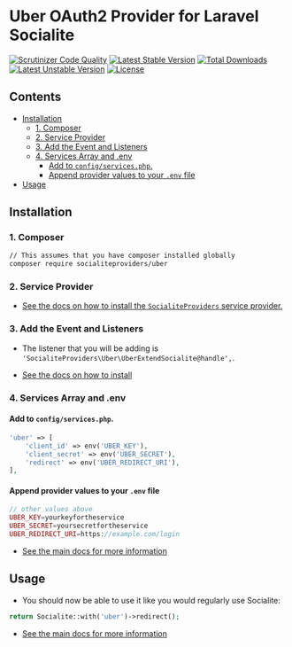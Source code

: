 # Uber OAuth2 Provider for Laravel Socialite

[![Scrutinizer Code Quality](https://img.shields.io/scrutinizer/g/SocialiteProviders/Uber.svg?style=flat-square)](https://scrutinizer-ci.com/g/SocialiteProviders/Uber/?branch=master)
[![Latest Stable Version](https://img.shields.io/packagist/v/socialiteproviders/uber.svg?style=flat-square)](https://packagist.org/packages/socialiteproviders/uber)
[![Total Downloads](https://img.shields.io/packagist/dt/socialiteproviders/uber.svg?style=flat-square)](https://packagist.org/packages/socialiteproviders/uber)
[![Latest Unstable Version](https://img.shields.io/packagist/vpre/socialiteproviders/uber.svg?style=flat-square)](https://packagist.org/packages/socialiteproviders/uber)
[![License](https://img.shields.io/packagist/l/socialiteproviders/uber.svg?style=flat-square)](https://packagist.org/packages/socialiteproviders/uber)

<!-- START doctoc generated TOC please keep comment here to allow auto update -->
<!-- DON'T EDIT THIS SECTION, INSTEAD RE-RUN doctoc TO UPDATE -->
## Contents

- [Installation](#installation)
  - [1. Composer](#1-composer)
  - [2. Service Provider](#2-service-provider)
  - [3. Add the Event and Listeners](#3-add-the-event-and-listeners)
  - [4. Services Array and .env](#4-services-array-and-env)
    - [Add to `config/services.php`.](#add-to-configservicesphp)
    - [Append provider values to your `.env` file](#append-provider-values-to-your-env-file)
- [Usage](#usage)

<!-- END doctoc generated TOC please keep comment here to allow auto update -->


## Installation

### 1. Composer

```bash
// This assumes that you have composer installed globally
composer require socialiteproviders/uber
```

### 2. Service Provider

* [See the docs on how to install the `SocialiteProviders` service provider.](https://github.com/SocialiteProviders/Manager#2-service-provider)


### 3. Add the Event and Listeners

* The listener that you will be adding is `'SocialiteProviders\Uber\UberExtendSocialite@handle',`.

* [See the docs on how to install](https://github.com/SocialiteProviders/Manager#3-add-the-event-and-listeners)

### 4. Services Array and .env

#### Add to `config/services.php`.

```php
'uber' => [
    'client_id' => env('UBER_KEY'),
    'client_secret' => env('UBER_SECRET'),
    'redirect' => env('UBER_REDIRECT_URI'),
],
```

#### Append provider values to your `.env` file

```php
// other values above
UBER_KEY=yourkeyfortheservice
UBER_SECRET=yoursecretfortheservice
UBER_REDIRECT_URI=https://example.com/login
```

* [See the main docs for more information](https://github.com/SocialiteProviders/Manager#4-services-array-and-env)


## Usage

* You should now be able to use it like you would regularly use Socialite:

```php
return Socialite::with('uber')->redirect();
```

* [See the main docs for more information](https://github.com/SocialiteProviders/Manager#usage)

